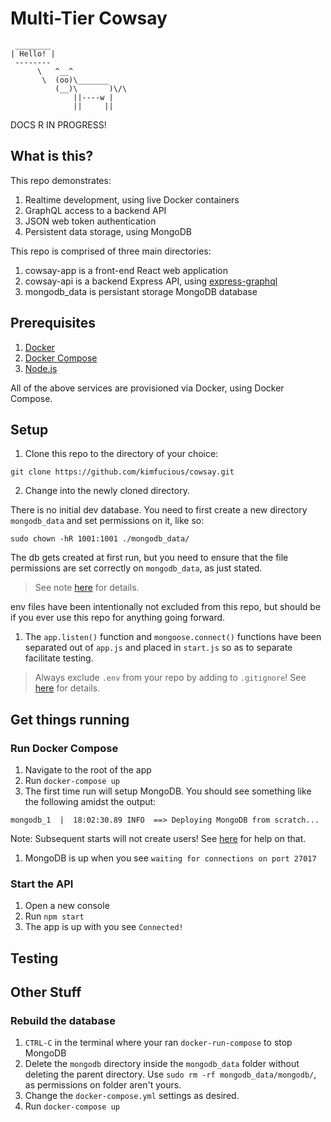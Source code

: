 # Multi-Tier Cowsay

```console
 ________
| Hello! |
 --------
      \   ^__^
       \  (oo)\_______
          (__)\       )\/\
              ||----w |
              ||     ||
```

DOCS R IN PROGRESS!

## What is this?

This repo demonstrates:

1. Realtime development, using live Docker containers
2. GraphQL access to a backend API
3. JSON web token authentication
4. Persistent data storage, using MongoDB

This repo is comprised of three main directories:

1. cowsay-app is a front-end React web application
2. cowsay-api is a backend Express API, using [express-graphql](https://github.com/graphql/express-graphql)
3. mongodb_data is persistant storage MongoDB database

## Prerequisites

1. [Docker](https://www.docker.com/products/docker-desktop)
2. [Docker Compose](https://docs.docker.com/compose/install/)
3. [Node.js](https://nodejs.org/)

All of the above services are provisioned via Docker, using Docker Compose.

## Setup

1. Clone this repo to the directory of your choice:

```console
git clone https://github.com/kimfucious/cowsay.git
```

2. Change into the newly cloned directory.

There is no initial dev database. You need to first create a new directory `mongodb_data` and set permissions on it, like so:

```console
sudo chown -hR 1001:1001 ./mongodb_data/
```

The db gets created at first run, but you need to ensure that the file permissions are set correctly on `mongodb_data`, as just stated.

> See note [here](https://github.com/bitnami/bitnami-docker-mongodb#persisting-your-database) for details.

env files have been intentionally not excluded from this repo, but should be if you ever use this repo for anything going forward.

1. The `app.listen()` function and `mongoose.connect()` functions have been separated out of `app.js` and placed in `start.js` so as to separate facilitate testing.

> Always exclude `.env` from your repo by adding to `.gitignore`! See [here](https://www.npmjs.com/package/dotenv#should-i-commit-my-env-file) for details.

## Get things running

### Run Docker Compose

1. Navigate to the root of the app
2. Run `docker-compose up`
3. The first time run will setup MongoDB. You should see something like the following amidst the output:

```console
mongodb_1  |  18:02:30.89 INFO  ==> Deploying MongoDB from scratch...
```

Note: Subsequent starts will not create users! See [here](#rebuild-the-database) for help on that.

1. MongoDB is up when you see `waiting for connections on port 27017`

### Start the API

1. Open a new console
2. Run `npm start`
3. The app is up with you see `Connected!`

## Testing

## Other Stuff

### Rebuild the database

1. `CTRL-C` in the terminal where your ran `docker-run-compose` to stop MongoDB
2. Delete the `mongodb` directory inside the `mongodb_data` folder without deleting the parent directory. Use `sudo rm -rf mongodb_data/mongodb/`, as permissions on folder aren't yours.
3. Change the `docker-compose.yml` settings as desired.
4. Run `docker-compose up`
